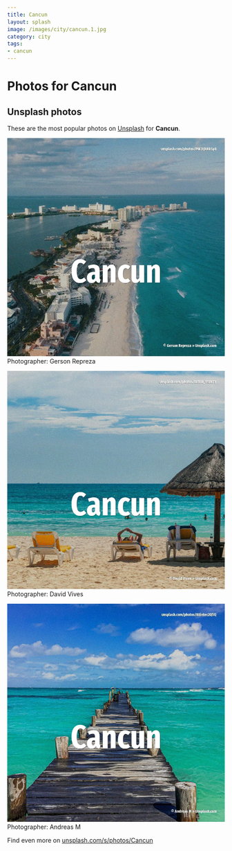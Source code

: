 ```yaml
---
title: Cancun
layout: splash
image: /images/city/cancun.1.jpg
category: city
tags:
- cancun
---
```

# Photos for Cancun
 
## Unsplash photos
These are the most popular photos on [Unsplash](https://unsplash.com) for **Cancun**.
 
![Cancun](/images/city/cancun.1.jpg)
Photographer:  Gerson Repreza
 
![Cancun](/images/city/cancun.2.jpg)
Photographer:  David Vives
 
![Cancun](/images/city/cancun.3.jpg)
Photographer:  Andreas M
 
Find even more on [unsplash.com/s/photos/Cancun](https://unsplash.com/s/photos/Cancun)
 
